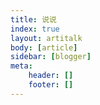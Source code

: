 ```yaml
---
title: 说说
index: true
layout: artitalk
body: [article]
sidebar: [blogger]
meta: 
    header: []
    footer: []
---
```

<!-- 版本 3.2.0 -->
<script type="text/javascript" src="https://unpkg.com/artitalk@3.2.0/artitalk.js"></script>

<div id="artitalk_main"></div>

<script>
  new Artitalk({
    appId: 'BreaVvx97UMIMsnq4bAaUDuG-MdYXbMMI',
    appKey: '2F8UD2LPgYvYQM9OOD5X4CJV'
  })
</script>

<style>
  #artitalk_main {
    font-family: NotoSerif-Regular, "PingFang SC", "Microsoft YaHei", Helvetica, Arial;
    color: #000!important;
  }
  #artitalk_main a {
    color: #2d64b3;
  }
  #pubShuo {
    margin-right: 4px;
  }
  #switchUser {
    margin-right: 4px;
  }
  #shanchur, #shuoshuo-modal, #userinfo, #shanchu {
    padding: 10px 0;
  }
  #shuoshuo-modal p {
    margin: 10px 0;
  }
  p.shuoshuo_time span:last-of-type>span {
    display: flex;
  }
  .article ul li p, .article ol li p {
    margin-top: 12px;
  }
  #artitalk_main .shuoshuo_author_img img {
    border: unset;
  }
  #artitalk_main .cbp_tmtimeline>li .cbp_tmlabel {
    margin-bottom: 24px;
    padding: 16px;
    color: #000;
    font-size: 1.1em;
    /* font-weight: 600; */
  }
  #artitalk_main .delete_right {
    top: 8px;
    right: 16px;
    display: none;
  }
  #artitalk_main p.shuoshuo_time span{
    color: #2c3e50!important;
  }
  #artitalk_main p.shuoshuo_time svg, #artitalk_main p.shuoshuo_time path{
    fill: #2c3e50!important;
  }
  #operare_artitalk .at_button, #artitalk_main .at_button {
    background: rgba(161,102,171,.1) !important;
    color: #2c3e50;
  }

  .cbp_tmtimeline>li:nth-child(odd) .cbp_tmlabel {
    background: linear-gradient(90deg,
      rgba(247,149,51,.1) 0,
      rgba(243,112,85,.1) 15%,
      rgba(239,78,123,.1) 30%,
      rgba(161,102,171,.1) 44%,
      rgba(80,115,184,.1) 58%,
      rgba(16,152,173,.1) 72%,
      rgba(7,179,155,.1) 86%,
      rgba(109,186,130,.1) 100%
    )!important;
    /* filter: blur(20px); */
    animation: 15s ease 0s infinite normal none running gradientBG;
    /* color: white; */
  }
  .cbp_tmtimeline>li .cbp_tmlabel {
    background: linear-gradient(90deg,
      rgba(247,149,51,.1) 0,
      rgba(243,112,85,.1) 15%,
      rgba(239,78,123,.1) 30%,
      rgba(161,102,171,.1) 44%,
      rgba(80,115,184,.1) 58%,
      rgba(16,152,173,.1) 72%,
      rgba(7,179,155,.1) 86%,
      rgba(109,186,130,.1) 100%
    )!important;
    animation: 15s ease 0s infinite normal none running gradientBG;
    /* color: white; */
  }
  .cbp_tmtimeline>li:nth-child(odd) .cbp_tmlabel:after {
    /* border-right-color:  #6CBF84!important; */
    border-right-color:  #fff!important;
  }
  .cbp_tmtimeline>li .cbp_tmlabel:after {
    /* border-right-color:  #6CBF84!important; */
    border-right-color:  #fff!important;
  }
  .button {
    background: linear-gradient(90deg,
      rgba(247,149,51,.1) 0,
      rgba(243,112,85,.1) 15%,
      rgba(239,78,123,.1) 30%,
      rgba(161,102,171,.1) 44%,
      rgba(80,115,184,.1) 58%,
      rgba(16,152,173,.1) 72%,
      rgba(7,179,155,.1) 86%,
      rgba(109,186,130,.1) 100%
    )!important;
    animation: 15s ease 0s infinite normal none running gradientBG;
    /* color: white; */
  }
  @keyframes gradientBG {
      0% {
          background-position: 0% 50%;
      }
      50% {
          background-position: 100% 50%;
      }
      100% {
          background-position: 0% 50%;
      }
  }

</style>
